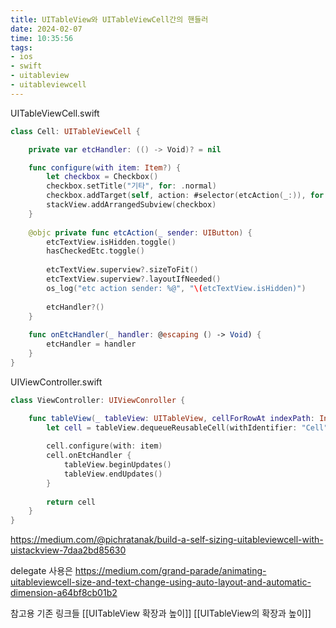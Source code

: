 ```yaml
---
title: UITableView와 UITableViewCell간의 핸들러
date: 2024-02-07
time: 10:35:56
tags: 
- ios
- swift
- uitableview
- uitableviewcell
---
```

UITableViewCell.swift
```swift
class Cell: UITableViewCell {

	private var etcHandler: (() -> Void)? = nil

	func configure(with item: Item?) {
		let checkbox = Checkbox()
        checkbox.setTitle("기타", for: .normal)
        checkbox.addTarget(self, action: #selector(etcAction(_:)), for: .touchUpInside)
        stackView.addArrangedSubview(checkbox)
	}
	
	@objc private func etcAction(_ sender: UIButton) {
        etcTextView.isHidden.toggle()
        hasCheckedEtc.toggle()
        
        etcTextView.superview?.sizeToFit()
        etcTextView.superview?.layoutIfNeeded()
        os_log("etc action sender: %@", "\(etcTextView.isHidden)")
        
        etcHandler?()
    }
    
    func onEtcHandler(_ handler: @escaping () -> Void) {
        etcHandler = handler
    }
}
```

UIViewController.swift
```swift
class ViewController: UIViewConroller {

	func tableView(_ tableView: UITableView, cellForRowAt indexPath: IndexPath) -> UITableViewCell {
		let cell = tableView.dequeueReusableCell(withIdentifier: "Cell", for: indexPath) as! Cell
	
		cell.configure(with: item)
		cell.onEtcHandler {
			tableView.beginUpdates()
			tableView.endUpdates()
		}
	
		return cell
	}
}
```

https://medium.com/@pichratanak/build-a-self-sizing-uitableviewcell-with-uistackview-7daa2bd85630

delegate 사용은
https://medium.com/grand-parade/animating-uitableviewcell-size-and-text-change-using-auto-layout-and-automatic-dimension-a64bf8cb01b2

참고용 기존 링크들
[[UITableView 확장과 높이]]
[[UITableView의 확장과 높이]]
